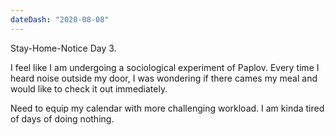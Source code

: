 ```yaml
---
dateDash: "2020-08-08"
---
```

Stay-Home-Notice Day 3.


I feel like I am undergoing a sociological experiment of Paplov. Every time I heard noise outside my door, I was wondering if there cames my meal and would like to check it out immediately.


Need to equip my calendar with more challenging workload. I am kinda tired of days of doing nothing.